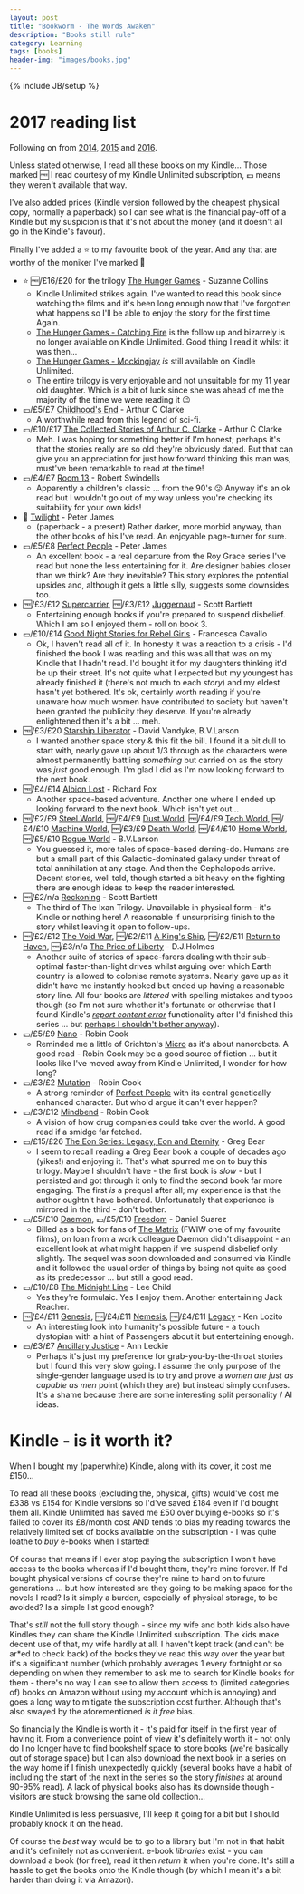 ```yaml
---
layout: post
title: "Bookworm - The Words Awaken"
description: "Books still rule"
category: Learning
tags: [books]
header-img: "images/books.jpg"
---
```

{% include JB/setup %}

# 2017 reading list
Following on from [2014](/learning/2015/02/01/bookworm), [2015](/learning/2015/12/31/bookworm2) and [2016](/learning/2016/12/31/bookworm3).

Unless stated otherwise, I read all these books on my Kindle...  Those marked :free: I read courtesy of my Kindle Unlimited subscription, :pound: means they weren't available that way.

I've also added prices (Kindle version followed by the cheapest physical copy, normally a paperback) so I can see what is the financial pay-off of a Kindle but my suspicion is that it's not about the money (and it doesn't all go in the Kindle's favour).

Finally I've added a :star: to my favourite book of the year.  And any that are worthy of the moniker I've marked :shit:

* :star: :free:/£16/£20 for the trilogy [The Hunger Games](https://www.amazon.co.uk/Hunger-Games-Trilogy-Book-ebook/dp/B0083JCCX8/ref=sr_1_1?s=digital-text&ie=UTF8&qid=1483568116&sr=1-1&keywords=the+hunger+games) - Suzanne Collins
  * Kindle Unlimited strikes again.  I've wanted to read this book since watching the films and it's been long enough now that I've forgotten what happens so I'll be able to enjoy the story for the first time.  Again.
  * [The Hunger Games - Catching Fire](https://www.amazon.co.uk/gp/product/B006NXI58M/ref=series_rw_dp_sw) is the follow up and bizarrely is no longer available on Kindle Unlimited.  Good thing I read it whilst it was then...
  * [The Hunger Games - Mockingjay](https://www.amazon.co.uk/Mockingjay-Hunger-Games-Trilogy-Book-ebook/dp/B006NXICT4/ref=pd_sim_201_1?_encoding=UTF8&psc=1&refRID=09NAK8C7JF1ZN65PFD6G) _is_ still available on Kindle Unlimited.
  * The entire trilogy is very enjoyable and not unsuitable for my 11 year old daughter.  Which is a bit of luck since she was ahead of me the majority of the time we were reading it :wink:
* :pound:/£5/£7 [Childhood's End](https://www.amazon.co.uk/Childhoods-S-F-MASTERWORKS-Arthur-Clarke-ebook/dp/B003G4W4CY/ref=sr_1_1?s=digital-text&ie=UTF8&qid=1486206259&sr=1-1&keywords=childhood%27s+end) - Arthur C Clarke
  * A worthwhile read from this legend of sci-fi.
* :pound:/£10/£17 [The Collected Stories of Arthur C. Clarke](https://www.amazon.co.uk/Collected-Stories-Arthur-Clarke-GOLLANCZ-ebook/dp/B00550NYDU/ref=pd_sim_351_3?_encoding=UTF8&psc=1&refRID=W3AS5WDM4EBQX0BM1430) - Arthur C Clarke
  * Meh.  I was hoping for something better if I'm honest; perhaps it's that the stories really are so old they're obviously dated.  But that can give you an appreciation for just how forward thinking this man was, must've been remarkable to read at the time!
* :pound:/£4/£7 [Room 13](https://www.amazon.co.uk/dp/B005TKC0CC/ref=dp-kindle-redirect?_encoding=UTF8&btkr=1) - Robert Swindells
  * Apparently a children's classic ... from the 90's :confused:  Anyway it's an ok read but I wouldn't go out of my way unless you're checking its suitability for your own kids!
* :gift: [Twilight](https://www.amazon.co.uk/Twilight-Peter-James/dp/0752876791/ref=tmm_pap_swatch_0?_encoding=UTF8&qid=1487436068&sr=1-1) - Peter James
  * (paperback - a present) Rather darker, more morbid anyway, than the other books of his I've read.  An enjoyable page-turner for sure.
* :pound:/£5/£8 [Perfect People](https://www.amazon.co.uk/gp/product/B005I3PA5Y/ref=oh_aui_d_detailpage_o07_?ie=UTF8&psc=1) - Peter James
  * An excellent book - a real departure from the Roy Grace series I've read but none the less entertaining for it.  Are designer babies closer than we think?  Are they inevitable?  This story explores the potential upsides and, although it gets a little silly, suggests some downsides too.
* :free:/£3/£12 [Supercarrier](https://www.amazon.co.uk/Supercarrier-Ixan-Prophecies-Trilogy-Book-ebook/dp/B01MPY5O8T/ref=sr_1_1?ie=UTF8&qid=1489833822&sr=8-1&keywords=supercarrier), :free:/£3/£12 [Juggernaut](https://www.amazon.co.uk/gp/product/B01MUNW5TL/ref=series_rw_dp_sw) - Scott Bartlett
  * Entertaining enough books if you're prepared to suspend disbelief.  Which I am so I enjoyed them - roll on book 3.
* :pound:/£10/£14 [Good Night Stories for Rebel Girls](https://www.amazon.co.uk/Good-Night-Stories-Rebel-Girls-ebook/dp/B01MZ9ARCZ/ref=sr_1_1?s=digital-text&ie=UTF8&qid=1489833917&sr=1-1&keywords=rebel+books+for+girls) - Francesca Cavallo
  * Ok, I haven't read all of it.  In honesty it was a reaction to a crisis - I'd finished the book I was reading and this was all that was on my Kindle that I hadn't read.  I'd bought it for my daughters thinking it'd be up their street.  It's not quite what I expected but my youngest has already finished it (there's not much to each _story_) and my eldest hasn't yet bothered.  It's ok, certainly worth reading if you're unaware how much women have contributed to society but haven't been granted the publicity they deserve.  If you're already enlightened then it's a bit ... meh.
* :free:/£3/£20 [Starship Liberator](https://www.amazon.co.uk/Starship-Liberator-B-V-Larson-ebook/dp/B01N7MWOU1/ref=sr_1_1?s=digital-text&ie=UTF8&qid=1489834211&sr=1-1&keywords=starship+liberator) - David Vandyke, B.V.Larson
  * I wanted another space story & this fit the bill.  I found it a bit dull to start with, nearly gave up about 1/3 through as the characters were almost permanently battling _something_ but carried on as the story was _just_ good enough.  I'm glad I did as I'm now looking forward to the next book.
* :free:/£4/£14 [Albion Lost](https://www.amazon.co.uk/Albion-Lost-Exiled-Fleet-Book-ebook/dp/B01NC0FRJ9/ref=sr_1_1?s=digital-text&ie=UTF8&qid=1492160047&sr=1-1&keywords=albion+lost) - Richard Fox
  * Another space-based adventure.  Another one where I ended up looking forward to the next book.  Which isn't yet out...
* :free:/£2/£9 [Steel World](https://www.amazon.co.uk/Steel-World-Undying-Mercenaries-Book-ebook/dp/B00FCXPC94/ref=pd_sim_351_2?_encoding=UTF8&psc=1&refRID=FK11ZAD1ETE5EBHXQ1NG), :free:/£4/£9 [Dust World](https://www.amazon.co.uk/gp/product/B00J7Q99T6/ref=series_rw_dp_sw), :free:/£4/£9 [Tech World](https://www.amazon.co.uk/Tech-World-Undying-Mercenaries-Book-ebook/dp/B00MCRS0BU?_encoding=UTF8&redirect=true&ref_=ku_mi_rw_edp), :free:/£4/£10 [Machine World](https://www.amazon.co.uk/Machine-World-Undying-Mercenaries-Book-ebook/dp/B00S2TOCPU/ref=sr_1_1?ie=UTF8&qid=1494063968&sr=8-1&keywords=machine+world), :free:/£3/£9 [Death World](https://www.amazon.co.uk/Death-World-Undying-Mercenaries-Book-ebook/dp/B00VC05XU4/ref=sr_1_1?s=books&ie=UTF8&qid=1494667807&sr=1-1&keywords=death+world), :free:/£4/£10 [Home World](https://www.amazon.co.uk/Home-World-Undying-Mercenaries-Book-ebook/dp/B01BROTNLO/ref=sr_1_2?ie=UTF8&qid=1495275735&sr=8-2&keywords=death+world), :free:/£5/£10 [Rogue World](https://www.amazon.co.uk/dp/B06XJ5DRDV/ref=pd_sim_351_1?_encoding=UTF8&psc=1&refRID=AXQMVEAHHTJ19WVFGBZT) - B.V.Larson
  * You guessed it, more tales of space-based derring-do.  Humans are but a small part of this Galactic-dominated galaxy under threat of total annihilation at any stage.  And then the Cephalopods arrive.  Decent stories, well told, though started a bit heavy on the fighting there are enough ideas to keep the reader interested.
* :free:/£2/n/a [Reckoning](https://www.amazon.co.uk/Reckoning-Ixan-Prophecies-Trilogy-Book-ebook/dp/B06ZZ6BDHD/ref=sr_1_3?s=digital-text&ie=UTF8&qid=1494064700&sr=1-3&keywords=reckoning) - Scott Bartlett
  * The third of The Ixan Trilogy.  Unavailable in physical form - it's Kindle or nothing here!  A reasonable if unsurprising finish to the story whilst leaving it open to follow-ups.
* :free:/£2/£12 [The Void War](https://www.amazon.co.uk/Void-War-Empire-Rising-Book-ebook/dp/B0144Z9CIW?_encoding=UTF8&redirect=true&ref_=ku_mi_rw_edp), :free:/£2/£11 [A King's Ship](https://www.amazon.co.uk/Kings-Ship-Empire-Rising-Book-ebook/dp/B01LBCMN8C/ref=sr_1_2?ie=UTF8&qid=1498902929&sr=8-2&keywords=the+void+war), :free:/£2/£11 [Return to Haven](https://www.amazon.co.uk/Return-Haven-Empire-Rising-Book-ebook/dp/B01N6M6213/ref=sr_1_3?ie=UTF8&qid=1500671752&sr=8-3&keywords=a+kings+ship), :free:/£3/n/a [The Price of Liberty](https://www.amazon.co.uk/gp/product/B072399TKW/ref=series_rw_dp_sw) - D.J.Holmes
  * Another suite of stories of space-farers dealing with their sub-optimal faster-than-light drives whilst arguing over which Earth country is allowed to colonise remote systems.  Nearly gave up as it didn't have me instantly hooked but ended up having a reasonable story line.  All four books are _littered_ with spelling mistakes and typos though (so I'm not sure whether it's fortunate or otherwise that I found Kindle's [_report content error_](https://www.howtogeek.com/303981/how-to-report-typos-in-your-kindle-books/) functionality after I'd finished this series ... but [perhaps I shouldn't bother anyway](https://www.reddit.com/r/Fantasy/comments/5ontoz/kindle_authors_are_you_notified_if_a_reader/)).
* :pound:/£5/£9 [Nano](https://www.amazon.co.uk/Nano-Robin-Cook-ebook/dp/B00B7N25OI/ref=sr_1_1?s=digital-text&ie=UTF8&qid=1502051275&sr=1-1&keywords=nano) - Robin Cook
  * Reminded me a little of Crichton's [Micro](https://www.amazon.co.uk/Micro-Michael-Crichton-ebook/dp/B005IH0MM6/ref=pd_sim_351_1?_encoding=UTF8&psc=1&refRID=G2G750363J0BFXYYARBM) as it's about nanorobots.  A good read - Robin Cook may be a good source of fiction ... but it looks like I've moved away from Kindle Unlimited, I wonder for how long?
* :pound:/£3/£2 [Mutation](https://www.amazon.co.uk/Mutation-Robin-Cook-ebook/dp/B00NAXVNLE/ref=sr_1_1?s=digital-text&ie=UTF8&qid=1502051370&sr=1-1&keywords=mutation) - Robin Cook
  * A strong reminder of [Perfect People](https://www.amazon.co.uk/gp/product/B005I3PA5Y/ref=oh_aui_d_detailpage_o07_?ie=UTF8&psc=1) with its central genetically enhanced character.  But who'd argue it can't ever happen?
* :pound:/£3/£12 [Mindbend](https://www.amazon.co.uk/Mindbend-Robin-Cook-ebook/dp/B00NAXVNH8/ref=sr_1_1?s=digital-text&ie=UTF8&qid=1502051395&sr=1-1&keywords=mindbend) - Robin Cook
  * A vision of how drug companies could take over the world.  A good read if a smidge far fetched.
* :pound:/£15/£26 [The Eon Series: Legacy, Eon and Eternity](https://www.amazon.co.uk/gp/product/B071YMZ3RT/ref=oh_aui_d_detailpage_o06_?ie=UTF8&psc=1) - Greg Bear
  * I seem to recall reading a Greg Bear book a couple of decades ago (yikes!) and enjoying it.  That's what spurred me on to buy this trilogy.  Maybe I shouldn't have - the first book is _slow_ - but I persisted and got through it only to find the second book far more engaging.  The first _is_ a prequel after all; my experience is that the author oughtn't have bothered.  Unfortunately that experience is mirrored in the third - don't bother.
* :pound:/£5/£10 [Daemon](https://www.amazon.co.uk/Daemon-Daniel-Suarez-ebook/dp/B0038QN2AS/ref=sr_1_1?s=digital-text&ie=UTF8&qid=1511001576&sr=1-1&keywords=daemon), :pound:/£5/£10 [Freedom](https://www.amazon.co.uk/Freedom-TM-Daniel-Suarez-ebook/dp/B004IPQEAS/ref=pd_sim_351_1?_encoding=UTF8&psc=1&refRID=15K7YJXZBHB8XE0NJ3DT) - Daniel Suarez
  * Billed as a book for fans of [The Matrix](https://www.amazon.co.uk/Matrix-Blu-ray-Region-Free/dp/B001MUK7H8/ref=sr_1_2?s=dvd&ie=UTF8&qid=1511001679&sr=1-2&keywords=the+matrix) (FWIW one of my favourite films), on loan from a work colleague Daemon didn't disappoint - an excellent look at what might happen if we suspend disbelief only slightly.  The sequel was soon downloaded and consumed via Kindle and it followed the usual order of things by being not quite as good as its predecessor ... but still a good read.
* :pound:/£10/£8 [The Midnight Line](https://www.amazon.co.uk/Midnight-Line-Jack-Reacher-22-ebook/dp/B06XKKMDPR/ref=sr_1_1?s=books&ie=UTF8&qid=1511001915&sr=1-1&keywords=the+midnight+line) - Lee Child
  * Yes they're formulaic.  Yes I enjoy them.  Another entertaining Jack Reacher.
* :free:/£4/£11 [Genesis](https://www.amazon.co.uk/Genesis-First-Colony-Book-1-ebook/dp/B075TV5BHW?_encoding=UTF8&ref_=ku_mi_rw_edp), :free:/£4/£11 [Nemesis](https://www.amazon.co.uk/gp/product/B075VHSFJ2/ref=series_rw_dp_sw), :free:/£4/£11 [Legacy](https://www.amazon.co.uk/gp/product/B076QD5N7N?ref_=dbs_t_r_nis_dp&storeType=ebooks) - Ken Lozito
  * An interesting look into humanity's possible future - a touch dystopian with a hint of Passengers about it but entertaining enough.
* :pound:/£3/£7 [Ancillary Justice](https://www.amazon.co.uk/Ancillary-Justice-NEBULA-ARTHUR-Imperial-ebook/dp/B00BU1DG1S/ref=tmm_kin_swatch_0?_encoding=UTF8&qid=1515235989&sr=8-1) - Ann Leckie
  * Perhaps it's just my preference for grab-you-by-the-throat stories but I found this very slow going.  I assume the only purpose of the single-gender language used is to try and prove a _women are just as capable as men_ point (which they are) but instead simply confuses.  It's a shame because there are some interesting split personality / AI ideas.

# Kindle - is it worth it?

When I bought my (paperwhite) Kindle, along with its cover, it cost me £150...

To read all these books (excluding the, physical, gifts) would've cost me £338 vs £154 for Kindle versions so I'd've saved £184 even if I'd bought them all.  Kindle Unlimited has saved me £50 over buying e-books so it's failed to cover its £8/month cost AND tends to bias my reading towards the relatively limited set of books available on the subscription - I was quite loathe to _buy_ e-books when I started!

Of course that means if I ever stop paying the subscription I won't have access to the books whereas if I'd bought them, they're mine forever.  If I'd bought physical versions of course they're mine to hand on to future generations ... but how interested are they going to be making space for the novels I read?  Is it simply a burden, especially of physical storage, to be avoided?  Is a simple list good enough?

That's _still_ not the full story though - since my wife and both kids also have Kindles they can share the Kindle Unlimited subscription.  The kids make decent use of that, my wife hardly at all.  I haven't kept track (and can't be ar\*ed to check back) of the books they've read this way over the year but it's a significant number (which probably averages 1 every fortnight or so depending on when they remember to ask me to search for Kindle books for them - there's no way I can see to allow them access to (limited categories of) books on Amazon without using my account which is annoying) and goes a long way to mitigate the subscription cost further.  Although that's also swayed by the aforementioned _is it free_ bias.

So financially the Kindle is worth it - it's paid for itself in the first year of having it.  From a convenience point of view it's definitely worth it - not only do I no longer have to find bookshelf space to store books (we're basically out of storage space) but I can also download the next book in a series on the way home if I finish unexpectedly quickly (several books have a habit of including the start of the next in the series so the story _finishes_ at around 90-95% read).  A lack of physical books also has its downside though - visitors are stuck browsing the same old collection...

Kindle Unlimited is less persuasive, I'll keep it going for a bit but I should probably knock it on the head.

Of course the _best_ way would be to go to a library but I'm not in that habit and it's definitely not as convenient.  e-book _libraries_ exist - you can download a book (for free), read it then _return_ it when you're done.  It's still a hassle to get the books onto the Kindle though (by which I mean it's a bit harder than doing it via Amazon).
